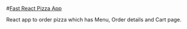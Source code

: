 #[Fast React Pizza App](https://myreact-pizza-app.netlify.app/)

React app to order pizza which has Menu, Order details and Cart page.
